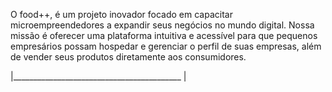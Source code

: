 O  food++, é um projeto inovador focado em capacitar microempreendedores a expandir seus negócios no mundo digital. Nossa missão é oferecer uma plataforma intuitiva e acessível para que pequenos empresários possam hospedar e gerenciar o perfil de suas empresas, além de vender seus produtos diretamente aos consumidores.


|__________________________________________
|
